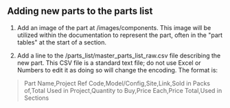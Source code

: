 ## Adding new parts to the parts list

1. Add an image of the part at /images/components. This image will be utilized
within the documentation to represent the part, often in the "part tables" at the
start of a section.

2. Add a line to the /parts_list/master_parts_list_raw.csv file describing the new part.
This CSV file is a standard text file; do not use Excel or Numbers to edit it as
doing so will change the encoding. The format is:

> Part Name,Project Ref Code,Model/Config,Site,Link,Sold in Packs of,Total Used in Project,Quantity to Buy,Price Each,Price Total,Used in Sections
